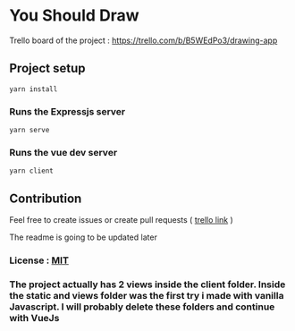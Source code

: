 # You Should Draw

Trello board of the project : https://trello.com/b/B5WEdPo3/drawing-app

## Project setup
```
yarn install
```

### Runs the Expressjs server
```
yarn serve
```

### Runs the vue dev server
```
yarn client
```

## Contribution

Feel free to create issues or create pull requests ( [trello link]( https://trello.com/b/B5WEdPo3/drawing-app) )

The readme is going to be updated later

### License : [MIT](https://github.com/dedeogluhu/YouShouldDraw/blob/main/LICENSE)

### The project actually has 2 views inside the client folder. Inside the static and views folder was the first try i made with vanilla Javascript. I will probably delete these folders and continue with VueJs
